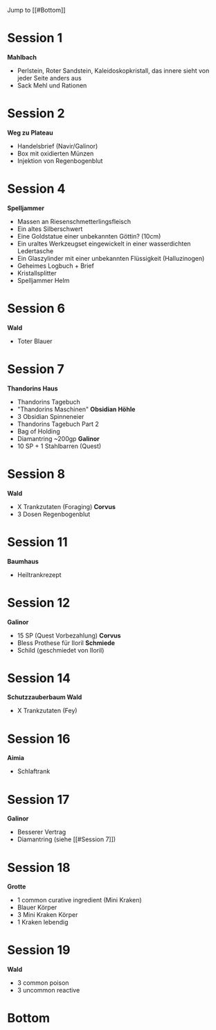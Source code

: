 
Jump to [[#Bottom]]
# Session 1
**Mahlbach**
- Perlstein, Roter Sandstein, Kaleidoskopkristall, das innere sieht von jeder Seite anders aus
- Sack Mehl und Rationen

# Session 2
**Weg zu Plateau**
- Handelsbrief (Navir/Galinor)
- Box mit oxidierten Münzen
- Injektion von Regenbogenblut

# Session 4
**Spelljammer**
- Massen an Riesenschmetterlingsfleisch
- Ein altes Silberschwert
- Eine Goldstatue einer unbekannten Göttin? (10cm)
- Ein uraltes Werkzeugset eingewickelt in einer wasserdichten Ledertasche
- Ein Glaszylinder mit einer unbekannten Flüssigkeit (Halluzinogen)
- Geheimes Logbuch + Brief
- Kristallsplitter
- Spelljammer Helm

# Session 6
**Wald**
- Toter Blauer

# Session 7
**Thandorins Haus**
- Thandorins Tagebuch
- "Thandorins Maschinen" 
**Obsidian Höhle**
- 3 Obsidian Spinneneier
- Thandorins Tagebuch Part 2
- Bag of Holding
- Diamantring ~200gp
**Galinor**
- 10 SP + 1 Stahlbarren (Quest) 

# Session 8
**Wald**
- X Trankzutaten (Foraging)
**Corvus**
- 3 Dosen Regenbogenblut

# Session 11
**Baumhaus**
- Heiltrankrezept

# Session 12
**Galinor**
- 15 SP (Quest Vorbezahlung)
**Corvus**
- Bless Prothese für Iloril
**Schmiede**
- Schild (geschmiedet von Iloril)

# Session 14
**Schutzzauberbaum Wald**
- X Trankzutaten (Fey)

# Session 16
**Aimia**
- Schlaftrank

# Session 17
**Galinor**
- Besserer Vertrag
- Diamantring (siehe [[#Session 7]])

# Session 18
**Grotte**
- 1 common curative ingredient (Mini Kraken)
- Blauer Körper
- 3 Mini Kraken Körper
- 1 Kraken lebendig

# Session 19
**Wald**
- 3 common poison
- 3 uncommon reactive

# Bottom
